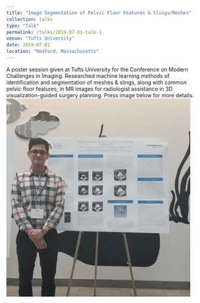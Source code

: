 ```yaml
---
title: "Image Segmentation of Pelvic Floor Features & Slings/Meshes"
collection: talks
type: "Talk"
permalink: /talks/2019-07-01-talk-1
venue: "Tufts University"
date: 2019-07-01
location: "Medford, Massachusetts"
---
```

A poster session given at Tufts University for the Conference on Modern Challenges in Imaging. Researched machine learning methods of identification and segmentation of meshes & slings, along with common pelvic floor features, in MR images for radiologist assistance in 3D visualization-guided surgery planning. Press image below for more details.
[![segmentation](/images/segmentation_talk.png "Press image for link")](https://javiersc1.github.io/files/segmentation.pdf)
